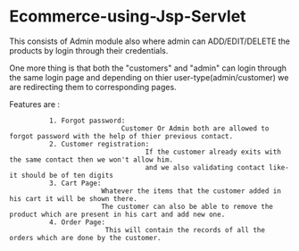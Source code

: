 # Ecommerce-using-Jsp-Servlet
This consists of Admin module also where admin can ADD/EDIT/DELETE the products by login through their credentials.

One more thing is that both the "customers" and "admin" can login through the same login page and
depending on thier user-type(admin/customer) we are redirecting them to corresponding pages.


Features are :

              1. Forgot password:
                                Customer Or Admin both are allowed to forgot password with the help of thier previous contact.
              2. Customer registration: 
                                      If the customer already exits with the same contact then we won't allow him.
                                      and we also validating contact like-it should be of ten digits 
              3. Cart Page:
                           Whatever the items that the customer added in his cart it will be shown there.
                           The customer can also be able to remove the product which are present in his cart and add new one.
              4. Order Page:
                            This will contain the records of all the orders which are done by the customer.
                            
                           
              
